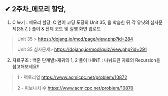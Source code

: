 ## ✔ 2주차_메모리 할당,

1. C 복기 : 메모리 할당,
C 언어 코딩 도장의 Unit 35, 을 학습한 뒤 각 유닛의 심사문제(35.7, ) 풀이 & 전체 코드 및 실행 화면 업로드

> Unit 35 > https://dojang.io/mod/page/view.php?id=284
>
> Unit 35 심사문제> https://dojang.io/mod/quiz/view.php?id=291
>


2. 자료구조 : 
백준 단계별>재귀의 1, 2 풀이
!HINT : 나눠드린 자료의 Recursion을 참고해보세요!!

> 1 - 팩토리얼 https://www.acmicpc.net/problem/10872
>
> 2 - 피보나치 수 https://www.acmicpc.net/problem/10870
